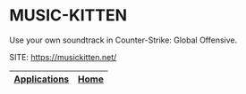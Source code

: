 # MUSIC-KITTEN
 
 Use your own soundtrack in Counter-Strike: Global Offensive.
 
 SITE: https://musickitten.net/

 | [Applications](https://portable-linux-apps.github.io/apps.html) | [Home](https://portable-linux-apps.github.io)
 | --- | --- |
